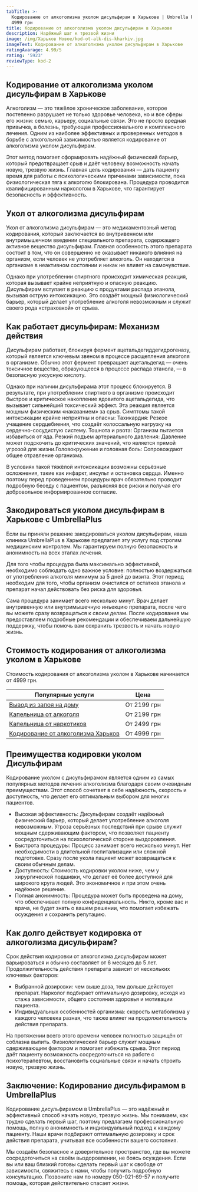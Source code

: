 ```yaml
---
tabTitle: >-
  Кодирование от алкоголизма уколом дисульфирам в Харькове | Umbrella Plus | От
  4999 грн
title: Кодирование от алкоголизма уколом дисульфирам в Харькове
description: Надёжный шаг к трезвой жизни
image: /img/Харьков Новое/kod-ot-alk-dis-kharkiv.jpg
imageText: Кодирование от алкоголизма уколом дисульфирам в Харькове
ratingAvarage: 4.99/5
rating: '5923'
reviewType: kod-2
---
```


## Кодирование от алкоголизма уколом дисульфирам в Харькове

Алкоголизм — это тяжёлое хроническое заболевание, которое постепенно разрушает не только здоровье человека, но и все сферы его жизни: семью, карьеру, социальные связи. Это не просто вредная привычка, а болезнь, требующая профессионального и комплексного лечения. Одним из наиболее эффективных и проверенных методов в борьбе с алкогольной зависимостью является кодирование от алкоголизма уколом дисульфирам.

Этот метод помогает сформировать надёжный физический барьер, который предотвращает срыв и даёт человеку возможность начать новую, трезвую жизнь. Главная цель кодирования — дать пациенту время для работы с психологическими причинами зависимости, пока физиологическая тяга к алкоголю блокирована. Процедура проводится квалифицированным наркологом в Харькове, что гарантирует безопасность и эффективность.

## Укол от алкоголизма дисульфирам

Укол от алкоголизма дисульфирам — это медикаментозный метод кодирования, который заключается во внутривенном или внутримышечном введении специального препарата, содержащего активное вещество дисульфирам. Главная особенность этого препарата состоит в том, что он совершенно не оказывает никакого влияния на организм, если человек не употребляет алкоголь. Он находится в организме в неактивном состоянии и никак не влияет на самочувствие.

Однако при употреблении спиртного происходит химическая реакция, которая вызывает крайне неприятную и опасную реакцию. Дисульфирам вступает в реакцию с продуктами распада этанола, вызывая острую интоксикацию. Это создаёт мощный физиологический барьер, который делает употребление алкоголя невозможным и служит своего рода «страховкой» от срыва.

## Как работает дисульфирам: Механизм действия

Дисульфирам работает, блокируя фермент ацетальдегиддегидрогеназу, который является ключевым звеном в процессе расщепления алкоголя в организме. Обычно этот фермент превращает ацетальдегид — очень токсичное вещество, образующееся в процессе распада этанола, — в безопасную уксусную кислоту.

Однако при наличии дисульфирама этот процесс блокируется. В результате, при употреблении спиртного в организме происходит быстрое и критическое накопление ядовитого ацетальдегида, что вызывает сильнейший токсический эффект. Эта реакция является мощным физическим «наказанием» за срыв. Симптомы такой интоксикации крайне неприятны и опасны: Тахикардия: Резкое учащение сердцебиения, что создаёт колоссальную нагрузку на сердечно-сосудистую систему. Тошнота и рвота: Организм пытается избавиться от яда. Резкий подъем артериального давления: Давление может подскочить до критических значений, что является прямой угрозой для жизни.Головокружение и головная боль: Сопровождают общее отравление организма.

В условиях такой тяжёлой интоксикации возможны серьёзные осложнения, такие как инфаркт, инсульт и остановка сердца. Именно поэтому перед проведением процедуры врач обязательно проводит подробную беседу с пациентом, разъясняя все риски и получая его добровольное информированное согласие.

## Закодироваться уколом дисульфирам в Харькове с UmbrellaPlus

Если вы приняли решение закодироваться уколом дисульфирам, наша клиника UmbrellaPlus в Харькове предлагает эту услугу под строгим медицинским контролем. Мы гарантируем полную безопасность и анонимность на всех этапах лечения.

Для того чтобы процедура была максимально эффективной, необходимо соблюдать одно важное условие: полностью воздержаться от употребления алкоголя минимум за 5 дней до визита. Этот период необходим для того, чтобы организм очистился от остатков этанола и препарат начал действовать без риска для здоровья.

Сама процедура занимает всего несколько минут. Врач делает внутривенную или внутримышечную инъекцию препарата, после чего вы можете сразу возвращаться к своим делам. После кодирования мы предоставляем подробные рекомендации и обеспечиваем дальнейшую поддержку, чтобы помочь вам сохранить трезвость и начать новую жизнь.

## Стоимость кодирования от алкоголизма уколом в Харькове

Стоимость кодирования от алкоголизма уколом в Харькове начинается от 4999 грн.

| Популярные услуги                                                                                          | Цена        |
| ---------------------------------------------------------------------------------------------------------- | ----------- |
| [Вывод из запоя на дому](https://umbrella-plus.com.ua/kharkiv/vivod-iz-zapoia-na-domy-kharkiv/)            | От 2199 грн |
| [Капельница от алкоголя](https://umbrella-plus.com.ua/kharkiv/kapelnica_ot_alkogola_na_domy_kharkiv/)      | От 2199 грн |
| [Капельница от наркотиков](https://umbrella-plus.com.ua/kharkiv/kap-ot-nark-kharkiv/)                      | От 2499 грн |
| [Кодирование от алкоголизма Харьков](https://umbrella-plus.com.ua/kharkiv/kodirovka-ot-alkogolia-kharkiv/) | От 4999 грн |

## Преимущества кодировки уколом Дисульфирам

Кодирование уколом с дисульфирамом является одним из самых популярных методов лечения алкоголизма благодаря своим очевидным преимуществам. Этот способ сочетает в себе надёжность, скорость и доступность, что делает его оптимальным выбором для многих пациентов.

* Высокая эффективность: Дисульфирам создаёт надёжный физический барьер, который делает употребление алкоголя невозможным. Угроза серьёзных последствий при срыве служит мощным сдерживающим фактором, что позволяет пациенту сосредоточиться на психологической стороне выздоровления.
* Быстрота процедуры: Процесс занимает всего несколько минут. Нет необходимости в длительной госпитализации или сложной подготовке. Сразу после укола пациент может возвращаться к своим обычным делам.
* Доступность: Стоимость кодировки уколом ниже, чем у хирургической подшивки, что делает её более доступной для широкого круга людей. Это экономичное и при этом очень надёжное решение.
* Полная анонимность: Процедура может быть проведена на дому, что обеспечивает полную конфиденциальность. Никто, кроме вас и врача, не будет знать о вашем решении, что помогает избежать осуждения и сохранить репутацию.

## Как долго действует кодировка от алкоголизма дисульфирам?

Срок действия кодировки от алкоголизма дисульфирам может варьироваться и обычно составляет от 6 месяцев до 5 лет. Продолжительность действия препарата зависит от нескольких ключевых факторов:

* Выбранной дозировки: чем выше доза, тем дольше действует препарат. Нарколог подбирает оптимальную дозировку, исходя из стажа зависимости, общего состояния здоровья и мотивации пациента.
* Индивидуальных особенностей организма: скорость метаболизма у каждого человека разная, что также влияет на продолжительность действия препарата.

На протяжении всего этого времени человек полностью защищён от соблазна выпить. Физиологический барьер служит мощным сдерживающим фактором и помогает избежать срыва. Этот период даёт пациенту возможность сосредоточиться на работе с психотерапевтом, восстановить социальные связи и начать строить новую, трезвую жизнь.

## Заключение: Кодирование дисульфирамом в UmbrellaPlus

Кодирование дисульфирамом в UmbrellaPlus — это надёжный и эффективный способ начать новую, трезвую жизнь. Мы понимаем, как трудно сделать первый шаг, поэтому предлагаем профессиональную помощь, полную анонимность и индивидуальный подход к каждому пациенту. Наши врачи подбирают оптимальную дозировку и срок действия препарата, учитывая все особенности вашего состояния.

Мы создаём безопасное и доверительное пространство, где вы можете сосредоточиться на своём выздоровлении, не боясь осуждения. Если вы или ваш близкий готовы сделать первый шаг к свободе от зависимости, свяжитесь с нами, чтобы получить подробную консультацию. Позвоните нам по номеру 050-021-69-57 и получите помощь, которая действительно спасает жизни.

